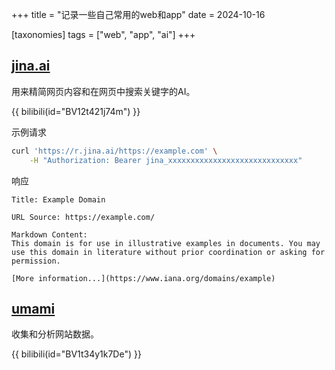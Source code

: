 +++
title = "记录一些自己常用的web和app"
date = 2024-10-16

[taxonomies]
tags = ["web", "app", "ai"]
+++

## [jina.ai](https://jina.ai)

用来精简网页内容和在网页中搜索关键字的AI。

{{ bilibili(id="BV12t421j74m") }}

示例请求
```bash
curl 'https://r.jina.ai/https://example.com' \
	-H "Authorization: Bearer jina_xxxxxxxxxxxxxxxxxxxxxxxxxxxxx"
```

响应
```
Title: Example Domain

URL Source: https://example.com/

Markdown Content:
This domain is for use in illustrative examples in documents. You may use this domain in literature without prior coordination or asking for permission.

[More information...](https://www.iana.org/domains/example)
```

## [umami](https://umami.is)

收集和分析网站数据。

{{ bilibili(id="BV1t34y1k7De") }}